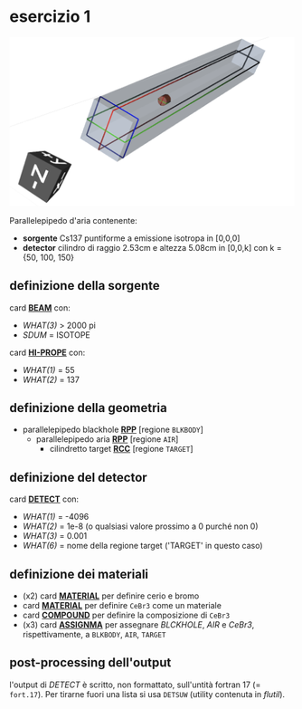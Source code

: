 # esercizio 1

![Render VTK](render_vtk.png)

Parallelepipedo d'aria contenente:
  - **sorgente** Cs137 puntiforme a emissione isotropa in [0,0,0]
  - **detector** cilindro di raggio 2.53cm e altezza 5.08cm in [0,0,k] con k = {50, 100, 150}


## definizione della sorgente

card [**BEAM**](http://www.fluka.org/content/manuals/online/BEAM.html) con:
 - *WHAT(3)* > 2000 pi
 - *SDUM* = ISOTOPE

card [**HI-PROPE**](http://www.fluka.org/content/manuals/online/HI-PROPE.html) con:
 - *WHAT(1)* = 55
 - *WHAT(2)* = 137

## definizione della geometria

- parallelepipedo blackhole [**RPP**](http://www.fluka.org/content/manuals/online/RPP.html) [regione `BLKBODY`]
  - parallelepipedo aria [**RPP**](http://www.fluka.org/content/manuals/online/RPP.html) [regione `AIR`]
    - cilindretto target [**RCC**](http://www.fluka.org/content/manuals/online/RCC.html) [regione `TARGET`]

## definizione del detector

 card [**DETECT**](http://www.fluka.org/content/manuals/online/DETECT.html) con:
  - *WHAT(1)* = -4096
  - *WHAT(2)* = 1e-8 (o qualsiasi valore prossimo a 0 purché non 0)
  - *WHAT(3)* = 0.001
  - *WHAT(6)* = nome della regione target ('TARGET' in questo caso)

## definizione dei materiali
  - (x2) card [**MATERIAL**](http://www.fluka.org/content/manuals/online/MATERIAL.html) per definire cerio e bromo
  - card [**MATERIAL**](http://www.fluka.org/content/manuals/online/MATERIAL.html) per definire `CeBr3` come un materiale
  - card [**COMPOUND**](http://www.fluka.org/content/manuals/online/COMPOUND.html) per definire la composizione di `CeBr3`
  - (x3) card [**ASSIGNMA**](http://www.fluka.org/content/manuals/online/ASSIGNMA.html) per assegnare *BLCKHOLE*, *AIR* e *CeBr3*, rispettivamente, a `BLKBODY`, `AIR`, `TARGET`

## post-processing dell'output

l'output di *DETECT* è scritto, non formattato, sull'untità fortran 17 (= `fort.17`). Per tirarne fuori una lista si usa `DETSUW` (utility contenuta in *flutil*).

